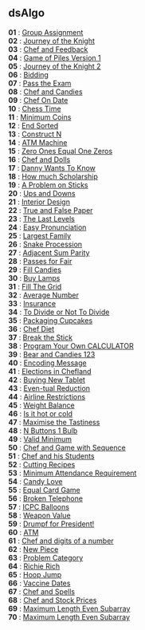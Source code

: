 ## dsAlgo
**01** : [Group Assignment](./cpp/001.cpp) </br>
**02** : [Journey of the Knight](./cpp/002.cpp) </br>
**03** : [Chef and Feedback](./cpp/003.cpp) </br>
**04** : [Game of Piles Version 1](./cpp/004.cpp) </br>
**05** : [Journey of the Knight 2](./cpp/005.cpp) </br>
**06** : [Bidding](./cpp/006.cpp) </br>
**07** : [Pass the Exam](./cpp/007.cpp) </br>
**08** : [Chef and Candies](./cpp/008.cpp) </br>
**09** : [Chef On Date](./cpp/009.cpp) </br>
**10** : [Chess Time](./cpp/010.cpp) </br>
**11** : [Minimum Coins](./cpp/011.cpp) </br>
**12** : [End Sorted](./cpp/012.cpp) </br>
**13** : [Construct N](./cpp/013.cpp) </br>
**14** : [ATM Machine](./cpp/014.cpp) </br>
**15** : [Zero Ones Equal One Zeros](./cpp/015.cpp) </br>
**16** : [Chef and Dolls](./cpp/016.cpp) </br>
**17** : [Danny Wants To Know](./cpp/017.cpp) </br>
**18** : [How much Scholarship](./cpp/018.cpp) </br>
**19** : [A Problem on Sticks](./cpp/019.cpp) </br>
**20** : [Ups and Downs](./cpp/020.cpp) </br>
**21** : [Interior Design](./cpp/021.cpp) </br>
**22** : [True and False Paper](./cpp/022.cpp) </br>
**23** : [The Last Levels](./cpp/023.cpp) </br>
**24** : [Easy Pronunciation ](./cpp/024.cpp) </br>
**25** : [Largest Family](./cpp/025.cpp) </br>
**26** : [Snake Procession](./cpp/026cpp) </br>
**27** : [Adjacent Sum Parity](./cpp/027.cpp) </br>
**28** : [Passes for Fair](./cpp/028.cpp) </br>
**29** : [Fill Candies](./cpp/029.cpp) </br>
**30** : [Buy Lamps](./cpp/030.cpp) </br>
**31** : [Fill The Grid](./cpp/031.cpp) </br>
**32** : [Average Number](./cpp/032.cpp) </br>
**33** : [Insurance](./cpp/033.cpp) </br>
**34** : [To Divide or Not To Divide](./cpp/034.cpp) </br>
**35** : [Packaging Cupcakes](./cpp/035.cpp) </br>
**36** : [Chef Diet](./cpp/036c.pp) </br>
**37** : [Break the Stick](./cpp/037.cpp) </br>
**38** : [Program Your Own CALCULATOR](./cpp/038.cpp) </br>
**39** : [Bear and Candies 123](./cpp/039.cpp) </br>
**40** : [Encoding Message](./cpp/040.cpp) </br>
**41** : [Elections in Chefland](./cpp/041.cpp) </br>
**42** : [Buying New Tablet](./cpp/042.cpp) </br>
**43** : [Even-tual Reduction](./cpp/043.cpp) </br>
**44** : [Airline Restrictions](./cpp/044.cpp) </br>
**45** : [Weight Balance](./cpp/045.cpp) </br>
**46** : [Is it hot or cold](./cpp/046.cpp) </br>
**47** : [Maximise the Tastiness](./cpp/047.cpp) </br>
**48** : [N Buttons 1 Bulb](./cpp/048.cpp) </br>
**49** : [Valid Minimum](./cpp/049.cpp) </br>
**50** : [Chef and Game with Sequence](./cpp/050.cpp) </br>
**51** : [Chef and his Students](./cpp/051.cpp) </br>
**52** : [Cutting Recipes](./cpp/052.cpp) </br>
**53** : [Minimum Attendance Requirement](./cpp/053.cpp) </br>
**54** : [Candy Love](./cpp/054.cpp) </br>
**55** : [Equal Card Game](./cpp/055.cpp) </br>
**56** : [Broken Telephone](./cpp/056.cpp) </br>
**57** : [ICPC Balloons](./cpp/057.cpp) </br>
**58** : [Weapon Value](./cpp/058.cpp) </br>
**59** : [Drumpf for President!](./cpp/059.cpp) </br>
**60** : [ATM](./cpp/060.cpp) </br>
**61** : [Chef and digits of a number](./cpp/061.cpp) </br>
**62** : [New Piece](./cpp/062.cpp) </br>
**63** : [Problem Category](./cpp/063.cpp) </br>
**64** : [Richie Rich](./cpp/064.cpp) </br>
**65** : [Hoop Jump](./cpp/065.cpp) </br>
**66** : [Vaccine Dates](./cpp/066.cpp) </br>
**67** : [Chef and Spells](./cpp/067.cpp) </br>
**68** : [Chef and Stock Prices](./cpp/068.cpp) </br>
**69** : [Maximum Length Even Subarray](./cpp/069.cpp) </br>
**70** : [Maximum Length Even Subarray](./cpp/070.cpp) </br>







































































